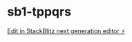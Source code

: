 # sb1-tppqrs

[Edit in StackBlitz next generation editor ⚡️](https://stackblitz.com/~/github.com/ManuMutuku/sb1-tppqrs)